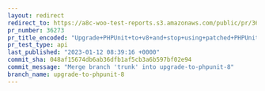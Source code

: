 ```yaml
---
layout: redirect
redirect_to: https://a8c-woo-test-reports.s3.amazonaws.com/public/pr/36273/api/index.html
pr_number: 36273
pr_title_encoded: "Upgrade+PHPUnit+to+v8+and+stop+using+patched+PHPUnit+7+for+PHP+8"
pr_test_type: api
last_published: "2023-01-12 08:39:16 +0000"
commit_sha: 048af15674db6ab36dfb1af5cb3a6b597bf02e94
commit_message: "Merge branch 'trunk' into upgrade-to-phpunit-8"
branch_name: upgrade-to-phpunit-8
---
```

